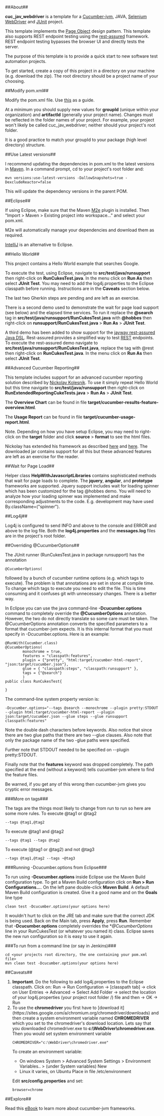 ##About##

**cuc_jav_webdriver** is a template for a [Cucumber-jvm](https://github.com/cucumber/cucumber-jvm), JAVA, [Selenium WebDriver](http://www.seleniumhq.org/projects/webdriver/) and [JUnit](http://junit.org/) project. 

This template implements the [Page Object](http://www.seleniumhq.org/docs/06_test_design_considerations.jsp#page-object-design-pattern) design pattern.  This template also supports REST endpoint testing using the [rest-assured](http://www.jayway.com/2013/11/29/rest-assured-2-0-testing-your-rest-services-is-easier-than-ever/) framework. REST endpoint testing bypasses the browser UI and directly tests the server.

The purpose of this template is to provide a quick start to new software test automation projects. 

To get started, create a copy of this project in a directory on your machine (e.g. download the zip). The root directory should be a project name of your choosing.

##Modify pom.xml##

Modify the pom.xml file.  Use [this](https://maven.apache.org/pom.html) as a guide.

At a minimum you should supply new values for **groupId** (unique within your organization) and **artifactId** (generally your project name). Changes must be reflected in the folder names of your project. For example, your project won't likely be called cuc_jav_webdriver; neither should your project's root folder.

It is a good practice to match your groupId to your package (high level directory) structure.

##Use Latest versions##

I recommend updating the dependencies in pom.xml to the latest versions in [Maven](https://maven.apache.org/install.html).  In a command prompt, cd to your project's root folder and:

    mvn versions:use-latest-versions -DallowSnapshots=true -DexcludeReactor=false

This will update the dependency versions in the parent POM.

##Eclipse##

If using Eclipse, make sure that the Maven [M2e](http://www.eclipse.org/m2e/) plugin is installed.  Then "Import > Maven > Existing project into workspace..." and select your pom.xml.

M2e will automatically manage your dependencies and download them as required.

[IntelliJ](https://www.jetbrains.com/idea/) is an alternative to Eclipse.

##Hello World##

This project contains a Hello World example that searches Google.

To execute the test, using Eclipse, navigate to **src/test/java/runsupport** then right-click on **RunCukesTest.java**.
In the menu click on **Run As** then select **JUnit Test**. You may need to add the log4j.properties to the Eclipse classpath before running.  Instructions are in the **Caveats** section below.

The last two Gherkin steps are pending and are left as an exercise.

There is a second demo used to demonstrate the wait for page load support (see below) and the elapsed time services.  To run it replace the **@search** tag in **src/test/java/runsupport/RunCukesTest.java** with **@hobbes** then right-click on **runsupport/RunCukesTest.java** > **Run As** > **JUnit Test**.  

A third demo has been added to show support for the [jayway rest-assured Java DSL](https://github.com/jayway/rest-assured/wiki). Rest-assured provides a simplified way to test [REST](http://rest.elkstein.org/2008/02/what-is-rest.html) endpoints.  To execute the rest-assured demo navigate to **src/test/java/runsupport/RunCukesTest.java**, replace the tag with @rest then right-click on **RunCukesTest.java**. In the menu click on **Run As** then select **JUnit Test**.

##Advanced Cucumber Reporting##

This template includes support for an advanced cucumber reporting solution described by [Nickolay Kolesnik](http://mkolisnyk.blogspot.com/2015/05/cucumber-jvm-advanced-reporting.html).   To use it simply repeat Hello World but this time navigate to **src/test/java/runsupport** then right-click on **RunExtendedReportingCukeTests.java** > **Run As** > **JUnit Test**.

The **Overview Chart** can be found in file **target/cucumber-results-feature-overview.html**.

The **Usage Report** can be found in file **target/cucumber-usage-report.html**.

Note. Depending on how you have setup Eclipse, you may need to right-click on the **target** folder and click **source** > **format** to see the html files.

Nickolay has extended his framework as described [here](http://mkolisnyk.blogspot.com/2015/06/cucumber-jvm-advanced-reporting-2.html) and [here](http://mkolisnyk.blogspot.com/2015/10/cucumber-jvm-advanced-reporting-3.html). The downloaded jar contains support for all this but these advanced features are left as an exercise for the reader.

##Wait for Page Load##

Helper class **HelpWithJavascriptLibraries** contains sophisticated methods that wait for page loads to complete.  The **jquery**, **angular**, and **prototype** frameworks are supported.  Jquery support includes wait for loading spinner which has been customized for the tag @hobbes demo.  You will need to analyze how your loading spinner was implemented and make corresponding adjustments to the code. E.g. development may have used By.className=("spinner").

##Log4j##

Log4j is configured to send INFO and above to the console and ERROR and above to the log file. Both the **log4j.properties** and the **messages.log** files are in the project's root folder.

##Overriding @CucumberOptions##

The JUnit runner (RunCukesTest.java in package runsupport) has the annotation

    @CucumberOptions(

followed by a bunch of cucumber runtime options (e.g. which tags to execute).  The problem is that annotations are set in stone at compile time.  To change which tags to execute you need to edit the file.  This is time consuming and it confuses git with unnecessary changes.  There is a better way.

In Eclipse you can use the java command-line **-Dcucumber.options** command to completely override the **@CucumberOptions** annotation.  However, the two do not directly translate so some care must be taken.  The @CucumberOptions annotation converts the specified parameters to a format that cucumber-jvm expects.  It is this internal format that you must specify in -Dcucumber.options.  Here is an example:

    @RunWith(Cucumber.class)
    @CucumberOptions(
            monochrome = true,
            features = "classpath:features",
            plugin = {"pretty", "html:target/cucumber-html-report", "json:target/cucumber.json"},
            glue = { "classpath:steps", "classpath:runsupport" },
            tags = {"@search"}
            )
    public class RunCukesTest{
    
    }

The command-line system property version is:

    -Dcucumber.options="--tags @search --monochrome --plugin pretty:STDOUT --plugin html:target/cucumber-html-report --plugin json:target/cucumber.json --glue steps --glue runsupport classpath:features"

Note the double dash characters before keywords.  Also notice that since there are two glue paths that there are two --glue clauses.  Also note that only the package name of the two -glue paths were specified.

Further note that STDOUT needed to be specified on --plugin pretty:STDOUT.

Finally note that the **features** keyword was dropped completely. The path specified at the end (without a keyword) tells cucumber-jvm where to find the feature files.

Be warned, if you get any of this wrong then cucumber-jvm gives you cryptic error messages. 

###More on tags###

The tags are the things most likely to change from run to run so here are some more rules.  To execute @tag1 or @tag2

    --tags @tag1,@tag2

To execute @tag1 and @tag2

    --tags @tag1 --tags @tag2

To execute (@tag1 or @tag2) and not @tag3

    --tags @tag1,@tag2 --tags ~@tag3

###Running -Dcucumber.options from Eclipse###

To run using **-Dcucumber.options** inside Eclipse use the Maven Build configuration type.  To get a Maven Build configuration click on **Run > Run Configurations...**. On the left pane double-click **Maven Build**. A default Maven Build configuration is created. Give it a good name and on the **Goals** line type 

    clean test -Dcucumber.options(your options here)

It wouldn't hurt to click on the JRE tab and make sure that the correct JDK is being used. Back on the Main tab, press **Apply**, press **Run**. Remember that **-Dcucumber.options** completely overrides the **@CucumberOptions* line in your RunCukesTest (or whatever you named it) class. Eclipse saves the new run configuration so it is easy to use it again.

###To run from a command line (or say in Jenkins)###

    cd <your projects root directory, the one containing your pom.xml file>
    mvn clean test -Dcucumber.options(your options here)

##Caveats##

<ol>
<li><b>Important</b>.  Do the following to add log4j.properties to the Eclipse classpath.  Click on: Run -> Run Configuration -> [classpath tab] -> click on User Entries -> Advanced -> Select Add Folder -> select the location of your log4j.properties (your project root folder /) file and then -> OK -> Run

<li>To use the <b>chromedriver</b> you first have to [download it](https://sites.google.com/a/chromium.org/chromedriver/downloads) and then create a system environment variable named <b>CHROMEDRIVER</b> which you set to the chromedriver's download location.  Lets say that you downloaded chromedriver.exe to <b>c:\WebDriver\chromedriver.exe</b>.   Then you would set system environment variable 

    CHROMEDRIVER="c:\WebDriver\chromedriver.exe" 
      
To create an environment variable:
<ul>
<li>On windows System > Advanced System Settings > Environment Variables.. > (under System variables) New
<li>Linux it varies, on Ubuntu Place in file /etc/environment
</ul>

Edit <b>src/config.properties</b> and set:

    browser=chrome
    
</ol>

##Explore##

Read this [eBook](https://www.gitbook.com/book/sukesh15/cucumber-jvm-test-framework-/details) to learn more about cucumber-jvm frameworks.





